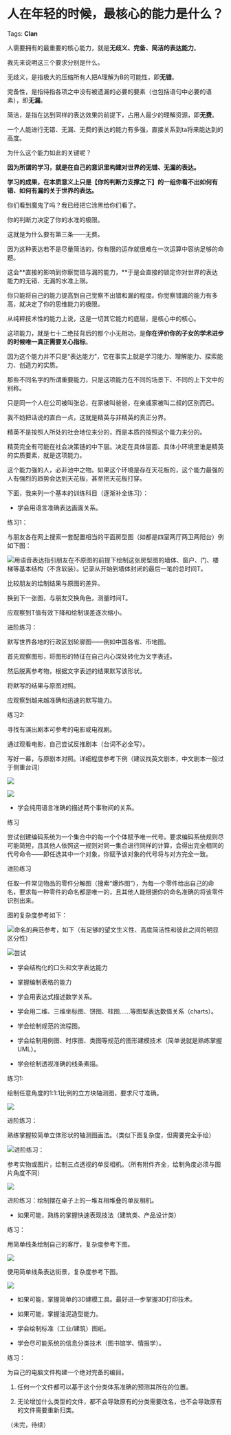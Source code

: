 # 人在年轻的时候，最核心的能力是什么？

Tags: **Clan**

人需要拥有的最重要的核心能力，就是**无歧义、完备、简洁的表达能力**。

我先来说明这三个要求分别是什么。

无歧义，是指极大的压缩所有人把A理解为B的可能性，即**无错**。

完备性，是指待指各项之中没有被遗漏的必要的要素（也包括语句中必要的语素），即**无漏**。

简洁，是指在达到同样的表达效果的前提下，占用人最少的理解资源，即**无费**。

一个人能进行无错、无漏、无费的表达的能力有多强，直接关系到ta将来能达到的高度。

为什么这个能力如此的关键呢？

**因为所谓的学习，就是在自己的意识里构建对世界的无错、无漏的表达。**

**学习的成果，在本质意义上只是【你的判断力支撑之下】的一组你看不出如何有错、如何有漏的关于世界的表达。**

你们看到魔鬼了吗？我已经把它涂黑给你们看了。

你的判断力决定了你的水准的极限。

这就是为什么要有第三条——无费。

因为这种表达若不是尽量简洁的，你有限的运存就很难在一次运算中容纳足够的命题。

这会**直接的影响到你察觉错与漏的能力，**于是会直接的锁定你对世界的表达能力的无错、无漏的水准上限。

你只能将自己的能力提高到自己觉察不出错和漏的程度。你觉察错漏的能力有多高，就决定了你的思维能力的极限。

从纯粹技术性的能力上说，这是一切其它能力的底层，是核心中的核心。

这项能力，就是七十二绝技背后的那个小无相功，是**你在评价你的子女的学术进步的时候唯一真正需要关心指标**。

因为这个能力并不只是“表达能力”，它在事实上就是学习能力、理解能力、探索能力、创造力的实质。

那些不同名字的所谓重要能力，只是这项能力在不同的场景下、不同的上下文中的别称。

只是同一个人在公司被叫张总，在家被叫爸爸，在亲戚家被叫二叔的区别而已。

我不妨把话说的直白一点，这就是精英与非精英的真正分界。

精英不是按照人所处的社会地位来分的，而是本质的按照这个能力来分的。

精英完全有可能在社会决策链的中下层。决定在具体层面、具体小环境里谁是精英的实质要素，就是这项能力。

这个能力强的人，必非池中之物。如果这个环境是存在天花板的，这个能力最强的人有强烈的趋势会达到天花板，甚至把天花板打穿。

下面，我来列一个基本的训练科目（逐渐补全练习）：


* 学会用语言准确表达画面关系。

练习1：

与朋友各在网上搜索一套配置相当的平面房型图（如都是四室两厅两卫两阳台）例如下图：

![](https://pic4.zhimg.com/50/v2-5dabef2223a6dafa75038735c8470b3c_hd.jpg?source=1940ef5c)用语音表达指引朋友在不原图的前提下绘制这张房型图的墙体、窗户、门、楼梯等基本结构（不含软装）。记录从开始到墙体封闭的最后一笔的总时间T。

比较朋友的绘制结果与原图的差异。

换到下一张图，与朋友交换角色，测量时间T。

应观察到T值有效下降和绘制误差逐次缩小。

  


进阶练习：

默写世界各地的行政区划轮廓图——例如中国各省、市地图。

首先观察图形，将图形的特征在自己内心深处转化为文字表述。

然后脱离参考物，根据文字表述的结果默写该形状。

将默写的结果与原图对照。

应观察到越来越准确和迅速的默写能力。

  


练习2: 

寻找有演出剧本可参考的电影或电视剧。

通过观看电影，自己尝试反推剧本（台词不必全写）。

写好一幕，与原剧本对照。详细程度参考下例（建议找英文剧本，中文剧本一般过于侧重台词）

![](https://pic2.zhimg.com/50/v2-d68dc63d728ca7ef393bf77134e06316_hd.jpg?source=1940ef5c)  


![](https://pic1.zhimg.com/50/v2-1d35939592029b2bb55bd73baf34310a_hd.jpg?source=1940ef5c)  



* 学会纯用语言准确的描述两个事物间的关系。

练习

尝试创建编码系统为一个集合中的每一个个体赋予唯一代号。要求编码系统规则尽可能简短，且其他人依照这一规则对同一集合进行同样的计算，会得出完全相同的代号命令——即任选其中一个对象，你赋予该对象的代号将与对方完全一致。

进阶练习

任取一件常见物品的零件分解图（搜索“爆炸图”），为每一个零件给出自己的命名，要求每一种零件的命名都是唯一的，且其他人能根据你的命名准确的将该零件识别出来。

图的复杂度参考如下：

![](https://pic2.zhimg.com/50/v2-1fe3cc6d4cac52f433785db70b7e300d_hd.jpg?source=1940ef5c)命名的典范参考，如下（有足够的望文生义性、高度简洁性和彼此之间的明显区分性）

![](https://pic4.zhimg.com/50/v2-5ceaa0f5781f669fbb6ce83176edb61a_hd.jpg?source=1940ef5c)尝试

  



* 学会结构化的口头和文字表达能力
* 掌握编制表格的能力


* 学会用表达式描述数学关系。
* 学会用二维、三维坐标图、饼图、柱图……等图型表达数值关系（charts）。


* 学会绘制规范的流程图。
* 学会绘制用例图、时序图、类图等规范的图形建模技术（简单说就是熟练掌握UML）。


* 学会绘制透视准确的线条素描。

练习1: 

绘制任意角度的1:1:1比例的立方块轴测图，要求尺寸准确。

![](https://pic1.zhimg.com/50/v2-e7ae5b3540cdd6a5c8a0bd0fa3947116_hd.jpg?source=1940ef5c)  


进阶练习：

熟练掌握较简单立体形状的轴测图画法。（类似下图复杂度，但需要完全手绘）

![](https://pic2.zhimg.com/50/v2-224027ad5efaaa85cadf5bcfcd5468a5_hd.jpg?source=1940ef5c)进阶练习：

参考实物或图片，绘制三点透视的单反相机。（所有附件齐全，绘制角度必须与图片角度不同）

![](https://pic1.zhimg.com/50/v2-53d19db4deaf7e9ca6591cc2507235de_hd.jpg?source=1940ef5c)  


进阶练习：绘制摆在桌子上的一堆互相堆叠的单反相机。


* 如果可能，熟练的掌握快速表现技法（建筑类、产品设计类）

练习：

用简单线条绘制自己的客厅，复杂度参考下图。

![](https://pic1.zhimg.com/50/v2-29e60f9d869d5110bb5a01043f532b0d_hd.jpg?source=1940ef5c)  


使用简单线条表达街景，复杂度参考下图。

![](https://pic1.zhimg.com/50/v2-2548d8a72cc2fcf8ef5c1216053616a6_hd.jpg?source=1940ef5c)  



* 如果可能，掌握简单的3D建模工具。最好进一步掌握3D打印技术。
* 如果可能，掌握油泥造型能力。
* 学会绘制标准（工业/建筑）图纸。

  



* 学会尽可能系统的信息分类技术（图书馆学、情报学）。

练习：

为自己的电脑文件构建一个绝对完备的编目。

1. 任何一个文件都可以基于这个分类体系准确的预测其所在的位置。

2. 无论增加什么类型的文件，都不会导致原有的分类需要改名，也不会导致原有的文件需要重新归类。

  


（未完，待续）



